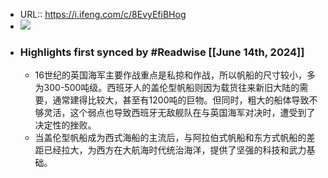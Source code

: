 - URL:: https://i.ifeng.com/c/8EvyEfiBHog
- ![](https://readwise-assets.s3.amazonaws.com/static/images/article4.6bc1851654a0.png)
- ### Highlights first synced by #Readwise [[June 14th, 2024]]
    - 16世纪的英国海军主要作战重点是私掠和作战，所以帆船的尺寸较小，多为300-500吨级。西班牙人的盖伦型帆船则因为载货往来新旧大陆的需要，通常建得比较大，甚至有1200吨的巨物。但同时，粗大的船体导致不够灵活，这个弱点也导致西班牙无敌舰队在与英国海军对决时，遭受到了决定性的挫败。
    - 当盖伦型帆船成为西式海船的主流后，与阿拉伯式帆船和东方式帆船的差距已经拉大，为西方在大航海时代统治海洋，提供了坚强的科技和武力基础。
